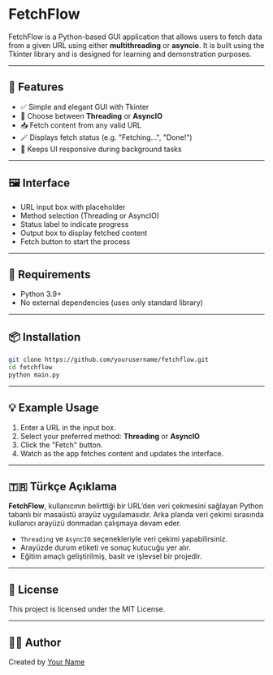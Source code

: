 # FetchFlow

FetchFlow is a Python-based GUI application that allows users to fetch data from a given URL using either **multithreading** or **asyncio**. It is built using the Tkinter library and is designed for learning and demonstration purposes.

---

## 🚀 Features

- ✅ Simple and elegant GUI with Tkinter
- 🔄 Choose between **Threading** or **AsyncIO**
- 📥 Fetch content from any valid URL
- 🪄 Displays fetch status (e.g. "Fetching...", "Done!")
- 🧵 Keeps UI responsive during background tasks

---

## 🖼️ Interface

- URL input box with placeholder
- Method selection (Threading or AsyncIO)
- Status label to indicate progress
- Output box to display fetched content
- Fetch button to start the process

---

## 🧰 Requirements

- Python 3.9+
- No external dependencies (uses only standard library)

---

## 📦 Installation

```bash
git clone https://github.com/yourusername/fetchflow.git
cd fetchflow
python main.py
```

---

## 💡 Example Usage

1. Enter a URL in the input box.
2. Select your preferred method: **Threading** or **AsyncIO**
3. Click the "Fetch" button.
4. Watch as the app fetches content and updates the interface.

---

## 🇹🇷 Türkçe Açıklama

**FetchFlow**, kullanıcının belirttiği bir URL’den veri çekmesini sağlayan Python tabanlı bir masaüstü arayüz uygulamasıdır. Arka planda veri çekimi sırasında kullanıcı arayüzü donmadan çalışmaya devam eder.

- `Threading` ve `AsyncIO` seçenekleriyle veri çekimi yapabilirsiniz.
- Arayüzde durum etiketi ve sonuç kutucuğu yer alır.
- Eğitim amaçlı geliştirilmiş, basit ve işlevsel bir projedir.

---

## 📄 License

This project is licensed under the MIT License.

---

## 👨‍💻 Author

Created by [Your Name](https://github.com/yourusername)